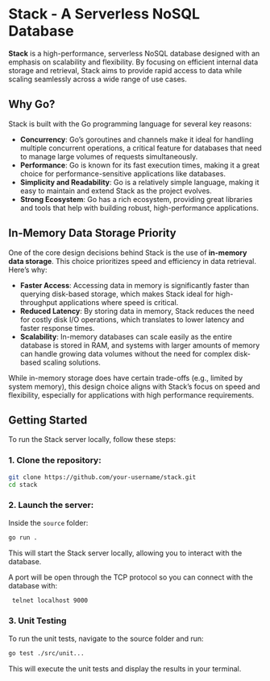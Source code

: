 # Stack - A Serverless NoSQL Database

**Stack** is a high-performance, serverless NoSQL database designed with an emphasis on scalability and flexibility. By focusing on efficient internal data storage and retrieval, Stack aims to provide rapid access to data while scaling seamlessly across a wide range of use cases.

## Why Go?

Stack is built with the Go programming language for several key reasons:

- **Concurrency**: Go’s goroutines and channels make it ideal for handling multiple concurrent operations, a critical feature for databases that need to manage large volumes of requests simultaneously.
- **Performance**: Go is known for its fast execution times, making it a great choice for performance-sensitive applications like databases.
- **Simplicity and Readability**: Go is a relatively simple language, making it easy to maintain and extend Stack as the project evolves.
- **Strong Ecosystem**: Go has a rich ecosystem, providing great libraries and tools that help with building robust, high-performance applications.

## In-Memory Data Storage Priority

One of the core design decisions behind Stack is the use of **in-memory data storage**. This choice prioritizes speed and efficiency in data retrieval. Here’s why:

- **Faster Access**: Accessing data in memory is significantly faster than querying disk-based storage, which makes Stack ideal for high-throughput applications where speed is critical.
- **Reduced Latency**: By storing data in memory, Stack reduces the need for costly disk I/O operations, which translates to lower latency and faster response times.
- **Scalability**: In-memory databases can scale easily as the entire database is stored in RAM, and systems with larger amounts of memory can handle growing data volumes without the need for complex disk-based scaling solutions.

While in-memory storage does have certain trade-offs (e.g., limited by system memory), this design choice aligns with Stack’s focus on speed and flexibility, especially for applications with high performance requirements.

## Getting Started

To run the Stack server locally, follow these steps:

### 1. Clone the repository:

```bash
git clone https://github.com/your-username/stack.git
cd stack
```

### 2. Launch the server:

Inside the `source` folder:

```bash
go run .
```

This will start the Stack server locally, allowing you to interact with the database.

A port will be open through the TCP protocol so you can connect with the database with:

```bash
 telnet localhost 9000  
```

### 3. Unit Testing
To run the unit tests, navigate to the source folder and run:

```bash
go test ./src/unit...
```

This will execute the unit tests and display the results in your terminal.

